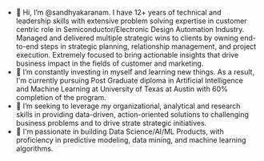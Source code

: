 - 👋 Hi, I’m @sandhyakaranam. I have 12+ years of technical and leadership skills with extensive problem solving expertise in customer centric role in Semiconductor/Electronic Design Automation Industry. Managed and delivered multiple strategic wins to clients by owning end-to-end steps in strategic planning, relationship management, and project execution. Extremely focused to bring actionable insights that drive business impact in the fields of customer and marketing. 
- 🌱 I’m constantly investing in myself and learning new things. As a result, I'm currently pursuing Post Graduate diploma in Artificial Intelligence and Machine Learning at University of Texas at Austin with 60% completion of the program.
- 👀 I’m seeking to leverage my organizational, analytical and research skills in providing data-driven, action-oriented solutions to challenging business problems and to drive strate strategic initiatives. 
- 💞️ I'm passionate in building Data Science/AI/ML Products, with proficiency in predictive modeling, data mining, and machine learning algorithms.

<!---
sandhyakaranam/sandhyakaranam is a ✨ special ✨ repository because its `README.md` (this file) appears on your GitHub profile.
You can click the Preview link to take a look at your changes.
--->
